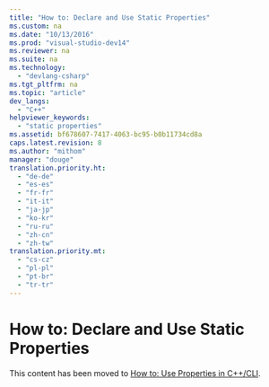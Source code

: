 ```yaml
---
title: "How to: Declare and Use Static Properties"
ms.custom: na
ms.date: "10/13/2016"
ms.prod: "visual-studio-dev14"
ms.reviewer: na
ms.suite: na
ms.technology: 
  - "devlang-csharp"
ms.tgt_pltfrm: na
ms.topic: "article"
dev_langs: 
  - "C++"
helpviewer_keywords: 
  - "static properties"
ms.assetid: bf678607-7417-4063-bc95-b0b11734cd8a
caps.latest.revision: 8
ms.author: "mithom"
manager: "douge"
translation.priority.ht: 
  - "de-de"
  - "es-es"
  - "fr-fr"
  - "it-it"
  - "ja-jp"
  - "ko-kr"
  - "ru-ru"
  - "zh-cn"
  - "zh-tw"
translation.priority.mt: 
  - "cs-cz"
  - "pl-pl"
  - "pt-br"
  - "tr-tr"
---
```

# How to: Declare and Use Static Properties
This content has been moved to [How to: Use Properties in C++/CLI](../Topic/How%20to:%20Use%20Properties%20in%20C++-CLI.md).